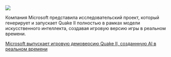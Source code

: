 <!--2025-04-06 11:01:18-->
<div class="yb">
  <div class="rss smaller1 habr"><img src="https://habrastorage.org/getpro/habr/upload_files/92a/6bd/dc4/92a6bddc499a5258c12214b977d67163.jpg" /><p>Компания Microsoft представила исследовательский проект, который генерирует и запускает Quake II полностью в рамках модели искусственного интеллекта, создавая игровую версию игры в реальном времени.</p><p></p> <a... <br><a class="light" href="https://habr.com/ru/companies/bothub/news/898018/?utm_source=habrahabr&utm_medium=rss&utm_campaign=898018">Microsoft выпускает игровую демоверсию Quake II, созданнную AI в реальном времени</a></div>
</div>
